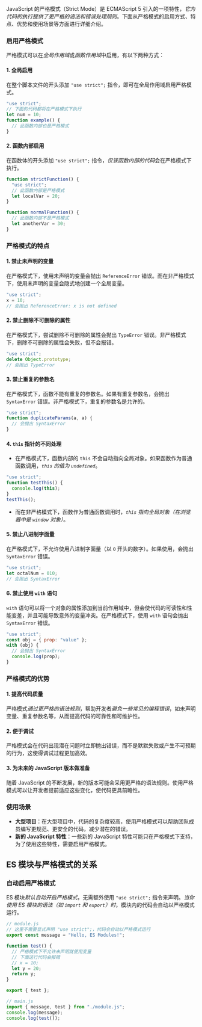 JavaScript 的严格模式（Strict Mode）是 ECMAScript 5 引入的一项特性，_它为代码的执行提供了更严格的语法和错误处理规则_。下面从严格模式的启用方式、特点、优势和使用场景等方面进行详细介绍。

### 启用严格模式

严格模式可以在*全局作用域*或*函数作用域*中启用，有以下两种方式：

#### 1. 全局启用

在整个脚本文件的开头添加 `"use strict";` 指令，即可在全局作用域启用严格模式。

```javascript
"use strict";
// 下面的代码都将在严格模式下执行
let num = 10;
function example() {
  // 此函数内部也是严格模式
}
```

#### 2. 函数内部启用

在函数体的开头添加 `"use strict";` 指令，*仅该函数内部的代码*会在严格模式下执行。

```javascript
function strictFunction() {
  "use strict";
  // 此函数内部是严格模式
  let localVar = 20;
}

function normalFunction() {
  // 此函数内部不是严格模式
  let anotherVar = 30;
}
```

### 严格模式的特点

#### 1. 禁止未声明的变量

在严格模式下，使用未声明的变量会抛出 `ReferenceError` 错误。而在非严格模式下，使用未声明的变量会隐式地创建一个全局变量。

```javascript
"use strict";
x = 10;
// 会抛出 ReferenceError: x is not defined
```

#### 2. 禁止删除不可删除的属性

在严格模式下，尝试删除不可删除的属性会抛出 `TypeError` 错误。非严格模式下，删除不可删除的属性会失败，但不会报错。

```javascript
"use strict";
delete Object.prototype;
// 会抛出 TypeError
```

#### 3. 禁止重复的参数名

在严格模式下，函数不能有重复的参数名。如果有重复参数名，会抛出 `SyntaxError` 错误。非严格模式下，重复的参数名是允许的。

```javascript
"use strict";
function duplicateParams(a, a) {
  // 会抛出 SyntaxError
}
```

#### 4. `this` 指针的不同处理

- 在严格模式下，函数内部的 `this` 不会自动指向全局对象。如果函数作为普通函数调用，_`this` 的值为 `undefined`_。

```javascript
"use strict";
function testThis() {
  console.log(this);
}
testThis();
```

- 而在非严格模式下，函数作为普通函数调用时，_`this` 指向全局对象（在浏览器中是 `window` 对象）_。

#### 5. 禁止八进制字面量

在严格模式下，不允许使用八进制字面量（以 `0` 开头的数字）。如果使用，会抛出 `SyntaxError` 错误。

```javascript
"use strict";
let octalNum = 010;
// 会抛出 SyntaxError
```

#### 6. 禁止使用 `with` 语句

`with` 语句可以将一个对象的属性添加到当前作用域中，但会使代码的可读性和性能变差，并且可能导致意外的变量冲突。在严格模式下，使用 `with` 语句会抛出 `SyntaxError` 错误。

```javascript
"use strict";
const obj = { prop: "value" };
with (obj) {
  // 会抛出 SyntaxError
  console.log(prop);
}
```

### 严格模式的优势

#### 1. 提高代码质量

严格模式*通过更严格的语法规则*，帮助开发者*避免一些常见的编程错误*，如未声明变量、重复参数名等，从而提高代码的可靠性和可维护性。

#### 2. 便于调试

严格模式会在代码出现潜在问题时立即抛出错误，而不是默默失败或产生不可预期的行为，这使得调试过程更加高效。

#### 3. 为未来的 JavaScript 版本做准备

随着 JavaScript 的不断发展，新的版本可能会采用更严格的语法规则。使用严格模式可以让开发者提前适应这些变化，使代码更具前瞻性。

### 使用场景

- **大型项目**：在大型项目中，代码的复杂度较高，使用严格模式可以帮助团队成员编写更规范、更安全的代码，减少潜在的错误。
- **新的 JavaScript 特性**：一些新的 JavaScript 特性可能只在严格模式下支持，为了使用这些特性，需要启用严格模式。

## ES 模块与严格模式的关系

### 自动启用严格模式

ES 模块*默认自动开启严格模式*，无需额外使用 `"use strict";` 指令来声明。*当你使用 ES 模块的语法（如 `import` 和 `export`）时*，模块内的代码会自动以严格模式运行。

```javascript
// module.js
// 这里不需要显式声明 "use strict";，代码会自动以严格模式运行
export const message = "Hello, ES Modules!";

function test() {
  // 严格模式下不允许未声明就使用变量
  // 下面这行代码会报错
  // x = 10;
  let y = 20;
  return y;
}

export { test };
```

```javascript
// main.js
import { message, test } from "./module.js";
console.log(message);
console.log(test());
```

